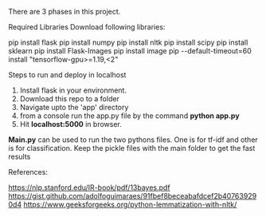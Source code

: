 There are 3 phases in this project.

Required Libraries
Download following libraries:

pip install flask
pip install numpy
pip install nltk
pip install scipy
pip install sklearn
pip install Flask-Images
pip install image
pip --default-timeout=60 install "tensorflow-gpu>=1.19,<2"


Steps to run and deploy in localhost
1. Install flask in your environment.
2. Download this repo to a folder
3. Navigate upto the 'app' directory
4. from a console run the app.py file by the command **python app.py**
5. Hit **localhost:5000** in browser.


**Main.py** can be used to run the two pythons files. One is for tf-idf and other is for classification.
Keep the pickle files with the main folder to get the fast results


References:

https://nlp.stanford.edu/IR-book/pdf/13bayes.pdf
https://gist.github.com/adolfoguimaraes/91fbef8beceabafdcef2b407639290d4
https://www.geeksforgeeks.org/python-lemmatization-with-nltk/
